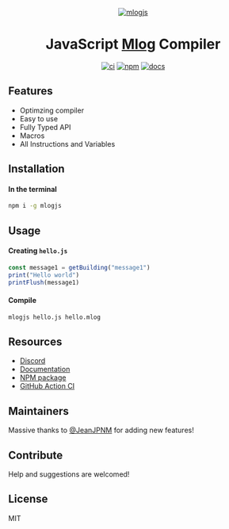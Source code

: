 <div markdown="1" align="center">

[![mlogjs](https://weisrc.github.io/mlogjs/mlogjs.png)][docs]

# **JavaScript [Mlog](https://mindustrygame.github.io/wiki/logic/0-introduction/) Compiler**

[![ci](https://github.com/weisrc/mlogjs/actions/workflows/ci.yml/badge.svg)][ci]
[![npm](https://img.shields.io/npm/v/mlogjs?color=cb3837&logo=npm)][npm]
[![docs](https://img.shields.io/badge/docs-mlogjs-41B883?logo=readthedocs)][docs]

</div>

## Features

- Optimzing compiler
- Easy to use
- Fully Typed API
- Macros
- All Instructions and Variables

## Installation

#### In the terminal

```sh
npm i -g mlogjs
```

## Usage

#### Creating `hello.js`

```js
const message1 = getBuilding("message1")
print("Hello world")
printFlush(message1)
```

#### Compile

```sh
mlogjs hello.js hello.mlog
```

## Resources

- [Discord](https://discord.gg/SvgjCtZnR5)
- [Documentation][docs]
- [NPM package][npm]
- [GitHub Action CI][ci]

## Maintainers

Massive thanks to [@JeanJPNM](https://github.com/JeanJPNM) for adding new features!

## Contribute

Help and suggestions are welcomed!

## License

MIT

<!-- url -->

[npm]: https://www.npmjs.com/package/mlogjs
[ci]: https://github.com/weisrc/mlogjs/actions/workflows/ci.yml
[docs]: https://weisrc.github.io/mlogjs